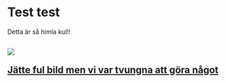 

<h1>Test test</h1>
<p>Detta är så himla kul!!</p>
<h2> 
  <a href=smiley><img src="https://cdn.pixabay.com/photo/2019/01/20/08/57/graphic-3943389_1280.png" 
</h2> 
<p>Jätte ful bild men vi var tvungna att göra något</p>
